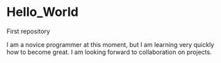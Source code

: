 # Hello_World
First repository

I am a novice programmer at this moment, but I am learning very quickly how to become great.
I am looking forward to collaboration on projects. 

